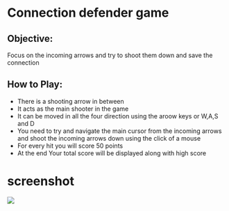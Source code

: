 # Connection defender game

## Objective: 
Focus on the incoming arrows and try to shoot them down and save the connection

## How to Play:

- There is a shooting arrow in between 
- It acts as the main shooter in the game
- It can be moved in all the four direction using the aroow keys or W,A,S and D
- You need to try and navigate the main cursor from the incoming arrows and shoot the incoming arrows down using the click of a mouse
- For every hit you will score 50 points
- At the end Your total score will be displayed along with high score

# screenshot
<img src="assets/images/ConnectionDefender.png">
